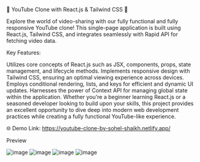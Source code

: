 
🎥 YouTube Clone with React.js & Tailwind CSS 🌟

Explore the world of video-sharing with our fully functional and fully responsive YouTube clone! This single-page application is built using React.js, Tailwind CSS, and integrates seamlessly with Rapid API for fetching video data.

Key Features:

Utilizes core concepts of React.js such as JSX, components, props, state management, and lifecycle methods.
Implements responsive design with Tailwind CSS, ensuring an optimal viewing experience across devices.
Employs conditional rendering, lists, and keys for efficient and dynamic UI updates.
Harnesses the power of Context API for managing global state within the application.
Whether you're a beginner learning React.js or a seasoned developer looking to build upon your skills, this project provides an excellent opportunity to dive deep into modern web development practices while creating a fully functional YouTube-like experience.

🌐 Demo Link: https://youtube-clone-by-sohel-shaikh.netlify.app/ 

Preview

![image](https://github.com/sohelshaikh74/youtube-clone/assets/118370019/48e3ac43-82f4-4734-9699-7848e7e67621)
![image](https://github.com/sohelshaikh74/youtube-clone/assets/118370019/1b822f59-6eed-4ed3-a662-74ecf88ce595)
![image](https://github.com/sohelshaikh74/youtube-clone/assets/118370019/bb8d440b-d941-4815-a9b6-d358a9e3cca9)
![image](https://github.com/sohelshaikh74/youtube-clone/assets/118370019/9790f976-163c-4039-9a61-f7ea0c1dde1e)
